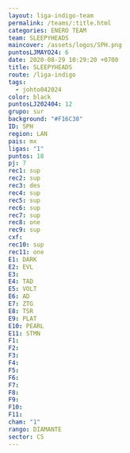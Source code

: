 ```yaml
---
layout: liga-indigo-team
permalink: /teams/:title.html
categories: ENERO TEAM
team: SLEEPYHEADS
maincover: /assets/logos/SPH.png
puntosLJMAYO24: 6
date: 2020-08-29 10:29:20 +0700
title: SLEEPYHEADS
route: /liga-indigo
tags:
  - johto042024
color: black
puntosLJ202404: 12
grupo: sur
background: "#F16C38"
ID: SPH
region: LAN
pais: mx
ligas: "1"
puntos: 18
pj: 7
rec1: sup
rec2: sup
rec3: des
rec4: sup
rec5: sup
rec6: sup
rec7: sup
rec8: one
rec9: sup
cxf: 
rec10: sup
rec11: one
E1: DARK
E2: EVL
E3: 
E4: TAD
E5: VOLT
E6: AD
E7: ZTG
E8: TSR
E9: PLAT
E10: PEARL
E11: STMN
F1: 
F2: 
F3: 
F4: 
F5: 
F6: 
F7: 
F8: 
F9: 
F10: 
F11: 
cham: "1"
rango: DIAMANTE
sector: CS
---
```

